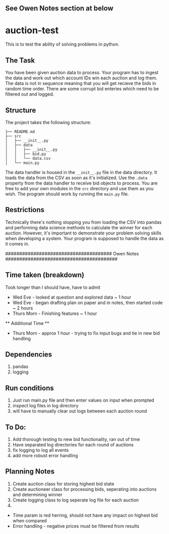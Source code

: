 ## See Owen Notes section at below

# auction-test
This is to test the ability of solving problems in python. 

## The Task
You have been given auction data to process. Your program has to ingest the data and work out which account 
IDs win each auction and log them. The data is not in sequence meaning that you will get recieve the bids in random time order. There are some corrupt bid enteries which need to be filtered out and logged.

## Structure
The project takes the following structure:

```
├── README.md
├── src
│   ├── __init__.py
│   ├── data
│   │   ├── __init__.py
│   │   ├── bid.py
│   │   └── data.csv
│   └── main.py
```

The data handler is housed in the ```__init__.py``` file in the data directory. It loads the data from the 
CSV as soon as it's initialized. Use the ```.data``` property from the data handler to receive bid 
objects to process. You are free to add your own modules in the ```src``` directory and use them as you wish. The program should work by running the ```main.py``` file.  

## Restrictions 
Technically there's nothing stopping you from loading the CSV into pandas and performing data science 
methods to calculate the winner for each auction. However, it's important to demonstrate your problem 
solving skills when developing a system. Your program is supposed to handle the data as it comes in.


###################################### Owen Notes ########################################

## Time taken (breakdown)
Took longer than I should have, have to admit

* Wed Eve - looked at question and explored data ~ 1 hour
* Wed Eve - began drafting plan on paper and in notes, then started code ~ 2 hours
* Thurs Morn - Finishing features ~ 1 hour

** Additional Time **
* Thurs Morn - approx 1 hour - trying to fix input bugs and tie in new bid handling

## Dependencies
1. pandas
2. logging

## Run conditions
1. Just run main.py file and then enter values on input when prompted
2. inspect log files in log directory
3. will have to manually clear out logs between each auction round

## To Do:

1. Add thorough testing to new bid functionality, ran out of time
2. Have separated log directories for each round of auctions
3. fix logging to log all events
4. add more robust error handling

## Planning Notes

1. Create auction class for storing highest bid state
2. Create auctioneer class for processing bids, seperating into auctions and determining winner
3. Create logging class to log seperate log file for each auction
4. 

* Time param is red herring, should not have any impact on highest bid when compared
* Error handling - negative prices must be filtered from results